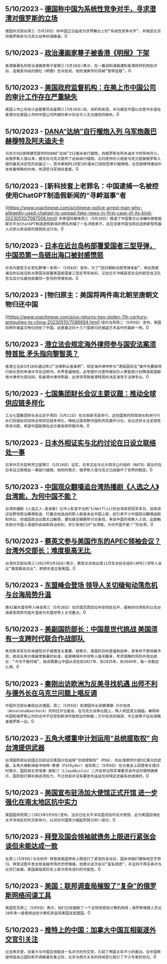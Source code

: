 
  ## 5/10/2023 - [德国称中国为系统性竞争对手，寻求澄清对俄罗斯的立场](https://www.voachinese.com/a/germany-calls-china-systemic-rival-seeks-clarity-on-russia-20230510/7087531.html)
 ```德国外交部长周三（5月10日）称中国正日益成为世界舞台上的“系统性竞争对手”，并敦促北京将俄罗斯称为乌克兰战争的侵略者。```0
  ## 5/10/2023 - [政治漫画家尊子被香港《明报》下架](https://www.voachinese.com/a/hong-kong-political-cartoon-suspended-after-government-complaints-20230510/7087553.html)
 ```香港最著名的政治漫画家尊子星期三(5月10日)表示，在一篇讽刺漫画遭到香港政府机构批评后，连载其作品的报社《明报》告诉他说，他的漫画专栏将被“暂停连载”。```0
  ## 5/10/2023 - [美国政府监督机构：在美上市中国公司的审计工作存在严重缺失](https://www.voachinese.com/a/us-watchdog-says-problems-found-in-chinese-company-audits-20230510/7087516.html)
 ```美国上市公司会计监督委员会星期三(5月10日)说，该机构发现，毕马威在中国以及普华永道在香港对在美国上市的中国公司所做的审计存在令人无法接受的缺失。```0
  ## 5/10/2023 - [DANA“达纳”自行榴炮入列  乌军炮轰巴赫穆特及阿夫迪夫卡](https://www.voachinese.com/a/ukrainian-howitzers-shell-russian-positions-near-avdiivka-and-bakhmut-20230511/7087522.html)
 ```乌克兰9日使用捷克提供的DANA“达纳”152毫米自行榴炮，向俄罗斯在阿夫迪夫卡的阵地开火。自俄罗斯入侵以来，捷克向乌克兰提供了达纳自行榴炮。北约提供的火炮是乌克兰抵御俄罗斯入侵的最具决定性的武器之一，其中美制M119型105毫米口径轻型牵引榴弹炮，在巴赫穆特激战中发挥着特殊的作用，而深受乌军炮兵喜爱。```0
  ## 5/10/2023 - [新科技套上老罪名：中国逮捕一名被控使用ChatGPT制造假新闻的“寻衅滋事”者



](https://www.voachinese.com/a/chinese-police-arrest-man-who-allegedly-used-chatgpt-to-spread-fake-news-in-first-case-of-its-kind-20230510/7087006.html)
 ```多家国际媒体周三（5月10日）报道了中国警方以涉嫌利用智能聊天平台ChatGPT制造虚假新闻的罪名拘捕了一名洪姓男子。这应该是中国当局在这款新型机器人问世以来采取的首例执法行动。```0
  ## 5/10/2023 - [日本在近台岛屿部署爱国者三型导弹，中国恐第一岛链出海口被封感愤怒](https://www.voachinese.com/a/japan-to-deploy-patriot-missiles-on-miyako-island-near-taiwan020230510/7087025.html)
 ```日本内阁官方长官松野博一本周一（5月8日）宣布，为了“因对朝鲜远程导弹发射”，继在西南诸岛的石垣岛和与那国岛部署美国爱国者三型反导系统后，又在位于冲绳县宫古岛的航空自卫队宫古岛分屯基地部署同一型号的导弹系统。```0
  ## 5/10/2023 - [物归原主：美国将两件南北朝至唐朝文物归还中国



 ](https://www.voachinese.com/a/us-returns-two-stolen-7th-century-antiquities-to-china-20230510/7086694.html)
 ```纽约当局周二（5月9日）宣布，美国将两件被盗文物归还给了中国。这是最近向十几个国家归还被盗艺术品中的最新一例。```0
  ## 5/10/2023 - [港立法会规定海外律师参与国安法案须特首批 矛头指向黎智英？](https://www.voachinese.com/a/hk-hong-kong-curbs-foreign-lawyers-participation-in-state-security-trials-20230510/7086940.html)
 ```香港立法会5月10日通过修订“法律职业者条例”，规定海外律师参与“港版国安法”案件先要取得行政长官的申请许可及证明书。外界普遍相信，此举是针对壹传媒创办人黎智英计划聘请英国御用大律师为其抗辩。有香港大律师质疑，此举将导致香港特首的决定凌驾于法律专业。```0
  ## 5/10/2023 - [七国集团财长会议主要议题：推动全球供应链多样化](https://www.voachinese.com/a/china-and-us-debt-woes-may-dominate-g7-finance-chiefs-talks-20230510/7086683.html)
 ```工业七国集团财长会议定于周四（5月11日）在日本新泻县举行。这些国家的财政部长和央行行长们将就如何加快全球供应链多样化，降低过度依赖中国的风险展开讨论。会议还将关注全球性债务问题，希望中国能够在这方面发挥积极作用。```0
  ## 5/10/2023 - [日本外相证实与北约讨论在日设立联络处一事](https://www.voachinese.com/a/japan-is-in-talks-to-open-a-nato-office/7086785.html)
 ```日本外交大臣林芳正星期三（5月10日）证实，日本正在与北大西洋公约组织（NATO）就北约在日本设立联络处一事就行磋商。他同时表示，俄罗斯入侵乌克兰已经破坏了世界的稳定。```0
  ## 5/10/2023 - [中国观众翻墙追台湾热播剧《人选之人》台湾能，为何中国不能？ ](https://www.voachinese.com/a/china-s-douban-bans-taiwanese-tv-drama-wave-makers-20230510/7086759.html)
 ```台湾热播剧《人选之人-造浪者》已冲上影音平台网飞(Netflix)的台湾收视冠军多日，这部讲述在野党政治幕僚助选、打赢总统选战的职人剧虽未在中国上架，却引来不少中国观众翻墙追剧和热议，但或因政治议题太过敏感，遭社媒豆瓣删除讨论条目。来自中国的观察人士说，此剧触及部分中国人渴望的自由和政治权利，并引发他们对“台湾能，为何中国不能？”的反思。```0
  ## 5/10/2023 - [蔡英文参与美国作东的APEC领袖会议？ 台湾外交部长：难度极高无比 ](https://www.voachinese.com/a/tsai-apec-summit-20230510/7086634.html)
 ```台湾外交部长周三(2023年5月10日)表示，蔡英文总统出席11月亚太经合组织(APEC)领导人会议“难度极高无比”，即使东道主是美国。```0
  ## 5/10/2023 - [东盟峰会登场 领导人关切缅甸动荡危机与台海局势升温](https://www.voachinese.com/a/asean-summit-opens-myanmar-taiwan-20230510/7086597.html)
 ```第42届东盟领导人峰会周三（5月10日）在印度尼西亚拉布安班佐召开，缅甸的动荡危机以及台海紧张局势可能升温成为东盟领导人关切重点。```0
  ## 5/10/2023 - [美副国防部长：中国是世代挑战 美国须有一支跨时代联合作战部队 ](https://www.voachinese.com/a/us-deputy-defense-minister-on-china-challenge-20230510/7086592.html)
 ```希克斯说军队的卓越性对于威慑至关重要。她表示，美国的目标是遏制战争，竞争并不意味着冲突。她说五角大楼最常衡量的标准，就是确保中共领导人每天醒来，考虑侵略的风险并得出结论：“今天不是时候”。她说需要让中国从现在到2027年、到2035年、到2049年，每一天都这么想。```0
  ## 5/10/2023 - [秦刚出访欧洲为反美寻找机遇 出师不利与德外长在乌克兰问题上唱反调](https://www.voachinese.com/a/china-germany-eu-us-20230510/7086564.html)
 ```中国外交部长秦刚出访德国，周二（5月9日）和德国外长安娜莱娜·贝尔伯克（AnnalenaBaerbock）共同召开记者会，在乌克兰战争议题上，两人明显意见龃龉。秦刚称中国和俄罗斯公司的合作不应受到欧洲可能祭出的制裁；贝尔伯克则强调，中立就等于站在侵略者俄罗斯一边。```0
  ## 5/10/2023 - [五角大楼重申计划运用“总统提取权” 向台湾提供武器](https://www.voachinese.com/a/us-taiwan-arms-aid-special-authority-20230510/7086541.html)
 ```台湾国防部长邱国正日前证实美国计划运用“总统提取权”（PDA），向台湾提供价值5亿美元的武器。五角大楼新闻秘书帕特·莱德（PatRyder）准将周二（5月9日）在记者会上回答相关提问时表示，国防部长劳埃德·奥斯汀（LloydAustin）二月在参议院军事委员会作证时便明确表示，国防部打算利用这项权力，不过目前并没有要宣布运送任何特定武器系统或弹药。```0
  ## 5/10/2023 - [美国宣布驻汤加大使馆正式开馆 进一步强化在南太地区抗中实力](https://www.voachinese.com/a/us-tonga-embassy-opens-20230510/7086528.html)
 ```美国国务院周二(2023年5月9日)宣布，当日已在太平洋岛国汤加开设大使馆，此为美国加强在太平洋地区的外交影响力，以对抗中国势力崛起所努力的一部分。```0
  ## 5/10/2023 - [拜登及国会领袖就债务上限进行紧张会谈但未能达成一致](https://www.voachinese.com/a/tense-white-house-debt-limit-meeting-ends-with-no-agreement-20230509/7086447.html)
 ```在周二(5月9日)与总统乔·拜登就美国债务上限进行了紧张的会谈后，国会领袖们懊恼地空手而归。拜登试图平息全球金融市场的恐慌情绪，他表示这次会议“富有成效”，并且将于周五再次与议员们会面。美国面临其历史上首次债务违约的可能性。```0
  ## 5/10/2023 - [美国：联邦调查局摧毁了“复杂”的俄罗斯网络间谍工具](https://www.voachinese.com/a/fbi-takes-down-sophisticated-russian-cyberespionage-tool-us-says-20230509/7086427.html)
 ```美国官员周二（5月9日）表示，他们已经摧毁了一个全球受感染计算机网络；俄罗斯情报人员近20年来一直使用这些计算机来监视美国及其盟国。```0
  ## 5/10/2023 - [推特上的中国：加拿大中国互相驱逐外交官引关注](https://www.voachinese.com/a/china-on-twitter-canada-20230509/7085968.html)
 ```过去两天里，加拿大与中国互相驱逐一名对方的外交官，引起了两国关系不小的震动。在中国希望缔造自己国际和平调解者形象之际，北京与西方关系的持续恶化吸引了不少专家的目光。```0